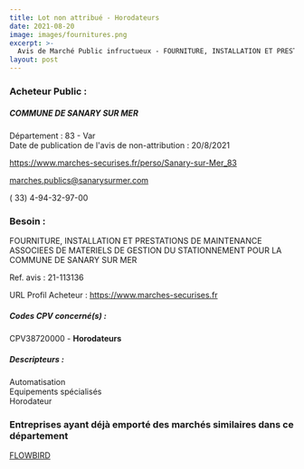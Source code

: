 ```yaml
---
title: Lot non attribué - Horodateurs
date: 2021-08-20
image: images/fournitures.png
excerpt: >-
  Avis de Marché Public infructueux - FOURNITURE, INSTALLATION ET PRESTATIONS DE MAINTENANCE ASSOCIEES DE MATERIELS DE GESTION DU STATIONNEMENT POUR LA COMMUNE DE SANARY SUR MER - LOTS 1, 2 et 4
layout: post
---
```


### Acheteur Public :
##### COMMUNE DE SANARY SUR MER
Département : 83 - Var<br/>
Date de publication de l'avis de non-attribution : 20/8/2021


https://www.marches-securises.fr/perso/Sanary-sur-Mer_83

marches.publics@sanarysurmer.com

( 33) 4-94-32-97-00
### Besoin :

FOURNITURE, INSTALLATION ET PRESTATIONS DE MAINTENANCE ASSOCIEES DE MATERIELS DE GESTION DU STATIONNEMENT POUR LA COMMUNE DE SANARY SUR MER

Ref. avis : 21-113136

URL Profil Acheteur : https://www.marches-securises.fr

##### Codes CPV concerné(s) :
CPV38720000 - **Horodateurs** <br/>

##### Descripteurs :
Automatisation <br/>
Equipements spécialisés <br/>
Horodateur <br/>

### Entreprises ayant déjà emporté des marchés similaires dans ce département
<a href="/entreprise-562/siren-444719272">FLOWBIRD</a><br/><br/>
